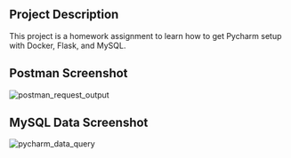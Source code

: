 ## Project Description
This project is a homework assignment to learn how to get Pycharm setup with Docker, Flask, and MySQL.


## Postman Screenshot
![postman_request_output](screenshots/postman.png)


## MySQL Data Screenshot
![pycharm_data_query](screenshots/database.png)